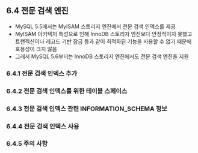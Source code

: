 


## 6.4 전문 검색 엔진

* MySQL 5.5에서는 MyISAM 스토리지 엔진에서 전문 검색 인덱스를 제공
* MyISAM 아키텍처 특성으로 인해 InnoDB 스토리지 엔진보다 안정적이지 못했고 트랜젝션이나 레코드 기반 잠금 등과 같이 최적화된 기능을 사용할 수 없기 때문에 호용성이 크지 않음
* 그래서 MySQL 5.6부터는 InnoDB 스토리지 엔진에서도 전문 검색 엔진을 지원

### 6.4.1 전문 검색 인덱스 추가

### 6.4.2 전문 검색 인덱스를 위한 테이블 스페이스

### 6.4.3 전문 검색 인덱스 관련 INFORMATION_SCHEMA 정보

### 6.4.4 전문 검색 인덱스 사용

### 6.4.5 주의 사항
